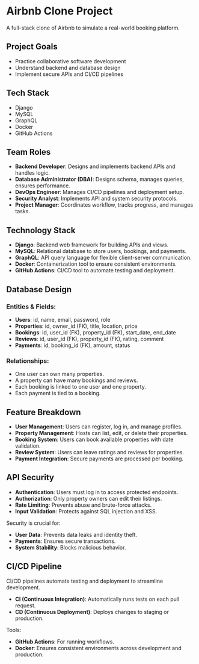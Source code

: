 # Airbnb Clone Project

A full-stack clone of Airbnb to simulate a real-world booking platform.

## Project Goals
- Practice collaborative software development
- Understand backend and database design
- Implement secure APIs and CI/CD pipelines

## Tech Stack
- Django
- MySQL
- GraphQL
- Docker
- GitHub Actions

## Team Roles

- **Backend Developer**: Designs and implements backend APIs and handles logic.
- **Database Administrator (DBA)**: Designs schema, manages queries, ensures performance.
- **DevOps Engineer**: Manages CI/CD pipelines and deployment setup.
- **Security Analyst**: Implements API and system security protocols.
- **Project Manager**: Coordinates workflow, tracks progress, and manages tasks.

## Technology Stack

- **Django**: Backend web framework for building APIs and views.
- **MySQL**: Relational database to store users, bookings, and payments.
- **GraphQL**: API query language for flexible client-server communication.
- **Docker**: Containerization tool to ensure consistent environments.
- **GitHub Actions**: CI/CD tool to automate testing and deployment.

## Database Design

### Entities & Fields:

- **Users**: id, name, email, password, role
- **Properties**: id, owner_id (FK), title, location, price
- **Bookings**: id, user_id (FK), property_id (FK), start_date, end_date
- **Reviews**: id, user_id (FK), property_id (FK), rating, comment
- **Payments**: id, booking_id (FK), amount, status

### Relationships:

- One user can own many properties.
- A property can have many bookings and reviews.
- Each booking is linked to one user and one property.
- Each payment is tied to a booking.


## Feature Breakdown

- **User Management**: Users can register, log in, and manage profiles.
- **Property Management**: Hosts can list, edit, or delete their properties.
- **Booking System**: Users can book available properties with date validation.
- **Review System**: Users can leave ratings and reviews for properties.
- **Payment Integration**: Secure payments are processed per booking.

## API Security

- **Authentication**: Users must log in to access protected endpoints.
- **Authorization**: Only property owners can edit their listings.
- **Rate Limiting**: Prevents abuse and brute-force attacks.
- **Input Validation**: Protects against SQL injection and XSS.

Security is crucial for:
- **User Data**: Prevents data leaks and identity theft.
- **Payments**: Ensures secure transactions.
- **System Stability**: Blocks malicious behavior.

## CI/CD Pipeline

CI/CD pipelines automate testing and deployment to streamline development.

- **CI (Continuous Integration)**: Automatically runs tests on each pull request.
- **CD (Continuous Deployment)**: Deploys changes to staging or production.

Tools:
- **GitHub Actions**: For running workflows.
- **Docker**: Ensures consistent environments across development and production.
